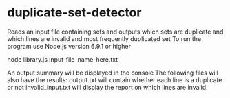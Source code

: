 # duplicate-set-detector
Reads an input file containing sets and outputs which sets are duplicate and which lines are invalid and most frequently duplicated set
To run the program use Node.js version 6.9.1 or higher 

node library.js input-file-name-here.txt

An output summary will be displayed in the console 
The following files will also have the results:
output.txt will contain whether each line is a duplicate or not
invalid_input.txt will display the report on which lines are invalid.
